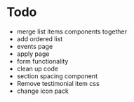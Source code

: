 # Todo

- merge list items components together
- add ordered list
- events page
- apply page
- form functionality
- clean up code
- section spacing component
- Remove testimonial item css
- change icon pack
